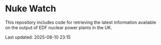 # Nuke Watch

This repository includes code for retrieving the latest information available on the output of EDF nuclear power plants in the UK.

Last updated: 2025-08-10 23:15